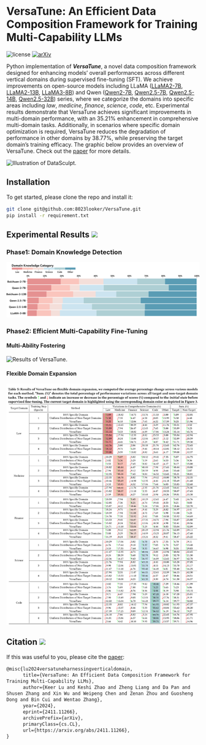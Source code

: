 # VersaTune: An Efficient Data Composition Framework for Training Multi-Capability LLMs
<!-- [![License: MIT](https://img.shields.io/badge/License-MIT-yellow.svg)](https://opensource.org/licenses/MIT) -->
![license](https://img.shields.io/github/license/modelscope/modelscope.svg)
[![arXiv](https://img.shields.io/badge/arXiv-2305.10429-00ff00.svg)](https://arxiv.org/abs/2409.00997)

Python implementation of ***VersaTune***, a novel data composition framework designed for enhancing models’ overall performances across different vertical domains during supervised fine-tuning (SFT).
We achieve improvements on open-source models including LLaMA ([LLaMA2-7B](https://huggingface.co/meta-llama/Llama-2-7b-hf), [LLaMA2-13B](https://huggingface.co/meta-llama/Llama-2-13b-hf), [LLaMA3-8B](https://huggingface.co/meta-llama/Meta-Llama-3-8B)) and Qwen ([Qwen2-7B](https://huggingface.co/Qwen/Qwen2-7B), [Qwen2.5-7B](https://huggingface.co/Qwen/Qwen2.5-7B), [Qwen2.5-14B](https://huggingface.co/Qwen/Qwen2.5-14B), [Qwen2.5-32B](https://huggingface.co/Qwen/Qwen2.5-32B)) series, where we categorize the domains into specific areas including *law*, *medicine*, *finance*, *science*, *code*, etc.
Experimental results demonstrate that VersaTune achieves significant improvements in multi-domain performance, with an 35.21% enhancement in comprehensive multi-domain tasks. Additionally, in scenarios where specific domain optimization is required, VersaTune reduces the degradation of performance in other domains by 38.77%, while preserving the target domain’s training efficacy.
The graphic below provides an overview of VersaTune. Check out the [paper](https://arxiv.org/pdf/2411.11266) for more details.

![Illustration of DataSculpt.](figures/VersaTune_pipeline.svg)

<!-- ## Getting started -->
## Installation
To get started, please clone the repo and install it:
```bash
git clone git@github.com:8023looker/VersaTune.git
pip install -r requirement.txt
```
<!-- conda create -n datasculpt python=3.10
conda activate datasculpt
pip install -r requirements.txt -->
<!-- conda install -c pytorch/label/nightly -c nvidia faiss-gpu=1.7.4 -->

<!-- ## Construct Pretraining Data using DataSculpt
We provide an example file in `./data_sample/input/` to demonstrate our pipeline, which is in jsonl format (`./data_sample/input/part-00000`) with each line representing one document.
```bash
cd src/
bash run_datasculpt_pipeline.sh 16000 0.5 0.5 5 # context_window delta epsilon iter_T
```

### Data Format
#### Input
```json
{
  "content": "This is an example of document content.",
  "docid": "falcon_talks.cam.acuk_0b1809",
  "...": "..."
}
```
#### Output
```json
{
  "total_token_num": 2,
  "docs": [{
      "content": "This is an example of document content.",
      "docid": "falcon_talks.cam.acuk_0b1809",
      "vector_encoded": [0.142877, "...", "..."],
      "...": "..."
    },{
      "content": "This is an example of document content.",
      "docid": "falcon_talks.cam.acuk_0b1809",
      "vector_encoded": [0.142877, "...", "..."],
      "...": "..."
    }
  ]
}
```
<!-- #### [Optional] Running DataSculpt on your own dataset -->
<!-- [Optional] To run DataSculpt on your own dataset, provide data as the [input](#input) format, refering to `./data_sample/input/part-00000`. -->


## Experimental Results <img src="figures/dog_head.svg" width="20">

### Phase1: Domain Knowledge Detection
![Results of domain detection.](figures/knowledge_detection_stacked_bar_chart.svg)

### Phase2: Efficient Multi-Capability Fine-Tuning

#### Multi-Ability Fostering
![Results of VersaTune.](figures/multi_ability_radar_chart.svg)

#### Flexible Domain Expansion

<!-- <img src="figures/VersaTune_VLDB2025_11.png" alt="My Image" class="image-with-title"> -->
![Results of domain expansion.](figures/VersaTune_VLDB2025_11.svg)


## Citation <img src="figures/citation.svg" width="20">

If this was useful to you, please cite the [paper](https://arxiv.org/abs/2411.11266):
```
@misc{lu2024versatuneharnessingverticaldomain,
      title={VersaTune: An Efficient Data Composition Framework for Training Multi-Capability LLMs}, 
      author={Keer Lu and Keshi Zhao and Zheng Liang and Da Pan and Shusen Zhang and Xin Wu and Weipeng Chen and Zenan Zhou and Guosheng Dong and Bin Cui and Wentao Zhang},
      year={2024},
      eprint={2411.11266},
      archivePrefix={arXiv},
      primaryClass={cs.CL},
      url={https://arxiv.org/abs/2411.11266}, 
}
```
